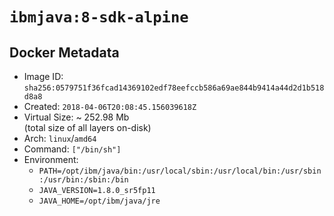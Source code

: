 # `ibmjava:8-sdk-alpine`

## Docker Metadata

- Image ID: `sha256:0579751f36fcad14369102edf78eefccb586a69ae844b9414a44d2d1b518d8a8`
- Created: `2018-04-06T20:08:45.156039618Z`
- Virtual Size: ~ 252.98 Mb  
  (total size of all layers on-disk)
- Arch: `linux`/`amd64`
- Command: `["/bin/sh"]`
- Environment:
  - `PATH=/opt/ibm/java/bin:/usr/local/sbin:/usr/local/bin:/usr/sbin:/usr/bin:/sbin:/bin`
  - `JAVA_VERSION=1.8.0_sr5fp11`
  - `JAVA_HOME=/opt/ibm/java/jre`
